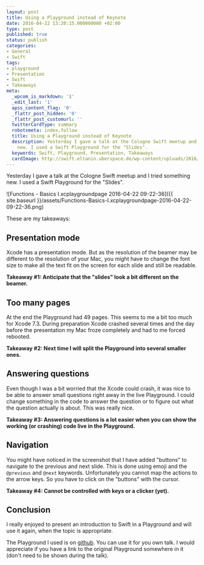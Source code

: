 ```yaml
---
layout: post
title: Using a Playground instead of Keynote
date: 2016-04-22 13:20:15.000000000 +02:00
type: post
published: true
status: publish
categories:
- General
- Swift
tags:
- playground
- Presentation
- Swift
- Takeaways
meta:
  _wpcom_is_markdown: '1'
  _edit_last: '1'
  apss_content_flag: '0'
  _flattr_post_hidden: '0'
  _flattr_post_customurl: ''
  twitterCardType: summary
  robotsmeta: index,follow
  title: Using a Playground instead of Keynote
  description: Yesterday I gave a talk at the Cologne Swift meetup and I tried something
    new. I used a Swift Playground for the "Slides".
  keywords: Swift, Playground, Presentation, Takeaways
  cardImage: http://swift.eltanin.uberspace.de/wp-content/uploads/2016/04/Functions-Basics-I.xcplaygroundpage-2016-04-22-09-22-36.png
---
```


Yesterday I gave a talk at the Cologne Swift meetup and I tried
something new. I used a Swift Playground for the "Slides".

![Functions - Basics I.xcplaygroundpage 2016-04-22
09-22-36]({{ site.baseurl }}/assets/Functions-Basics-I.xcplaygroundpage-2016-04-22-09-22-36.png)
<!--more-->
These are my takeaways:

Presentation mode
-----------------

Xcode has a presentation mode. But as the resolution of the beamer may
be different to the resolution of your Mac, you might have to change the
font size to make all the text fit on the screen for each slide and
still be readable.

**Takeaway \#1: Anticipate that the "slides" look a bit different on the
beamer.**

Too many pages
--------------

At the end the Playground had 49 pages. This seems to me a bit too much
for Xcode 7.3. During preparation Xcode crashed several times and the
day before the presentation my Mac froze completely and had to me forced
rebooted.

**Takeaway \#2: Next time I will split the Playground into several
smaller ones.**

Answering questions
-------------------

Even though I was a bit worried that the Xcode could crash, it was nice
to be able to answer small questions right away in the live Playground.
I could change something in the code to answer the question or to figure
out what the question actually is about. This was really nice.

**Takeaway \#3: Answering questions is a lot easier when you can show
the working (or crashing) code live in the Playground.**

Navigation
----------

You might have noticed in the screenshot that I have added "buttons" to
navigate to the previous and next slide. This is done using emoji and
the `@previous` and `@next` keywords. Unfortunately you cannot map the
actions to the arrow keys. So you have to click on the "buttons" with
the cursor.

**Takeaway \#4: Cannot be controlled with keys or a clicker (yet).**

Conclusion
----------

I really enjoyed to present an introduction to Swift in a Playground and
will use it again, when the topic is appropriate.

The Playground I used is on
[github](https://github.com/dasdom/Swiftandpainless). You can use it for
you own talk. I would appreciate if you have a link to the original
Playground somewhere in it (don't need to be shown during the talk).
